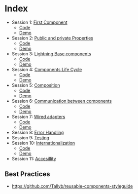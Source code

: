 # Index

* Session 1: [First Component](./session-01:%20First%20Component.md)
    - [Code](./code/session01)
    - [Demo](./code/session01/dist/index.html)
* Session 2: [Public and private Properties](./session-02:%20Public%20and%20private%20Properties.md)
    - [Code](./code/session02)
    - [Demo](./code/session02/dist/index.html)
* Session 3: [Lightning Base components](./session-03:%20Lightning%20Base%20components.md)
    - [Code](./code/session03)
    - [Demo](./code/session03/dist/index.html)
* Session 4: [Components Life Cycle](./session-04:%20Components%20Life%20Cycle.md)
    - [Code](./code/session04)
    - [Demo](./code/session04/dist/index.html)
* Session 5: [Composition](./session-05:%20Composition.md)
    - [Code](./code/session05)
    - [Demo](./code/session05/dist/index.html)
* Session 6: [Communication between components](./session-06:%20Components%20Communication)
    - [Code](./code/session06)
    - [Demo](./code/session06/dist/index.html)
* Session 7: [Wired adapters](./session-07:%20Wired%20adapters.md)
    - [Code](./code/session07)
    - [Demo](./code/session07/dist/index.html)
* Session 8: [Error Handling](./session-08:%20Error%20Handling.md)
* Session 9: [Testing](./session-09:%20Testing.md)
* Session 10: [Internationalization](./session-10:%20I18N.md)
    - [Code](./code/session10)
    - [Demo](./code/session10/dist/index.html)
* Session 11: [Accesillity](./session-11:%20Accesillity.md)


## Best Practices
* https://github.com/Tallyb/reusable-components-styleguide
